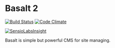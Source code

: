 # Basalt 2

[![Build Status](https://travis-ci.org/basalt-cms/basalt.svg?branch=master)](https://travis-ci.org/basalt-cms/basalt) [![Code Climate](https://codeclimate.com/github/basalt-cms/basalt/badges/gpa.svg)](https://codeclimate.com/github/basalt-cms/basalt)

[![SensioLabsInsight](https://insight.sensiolabs.com/projects/9e1c6123-023a-4f96-a724-f0000fcec000/big.png)](https://insight.sensiolabs.com/projects/9e1c6123-023a-4f96-a724-f0000fcec000)

Basalt is simple but powerful CMS for site managing.
